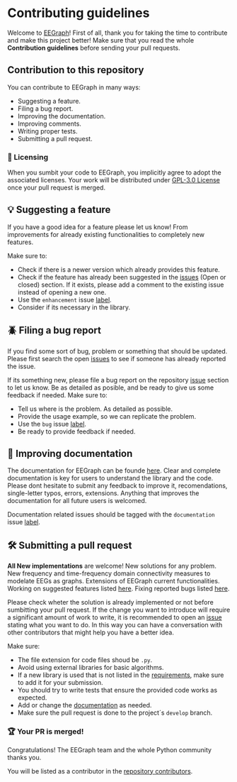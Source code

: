 # Contributing guidelines
Welcome to [EEGraph](https://github.com/ufvceiec/EEGRAPH)! First of all, thank you for taking the time to contribute and make this project better! Make sure that you read the whole **Contribution guidelines** before sending your pull requests. 

## Contribution to this repository
You can contribute to EEGraph in many ways:

* Suggesting a feature. 
* Filing a bug report. 
* Improving the documentation. 
* Improving comments.
* Writing proper tests. 
* Submitting a pull request. 


### :scroll: Licensing 
When you sumbit your code to EEGraph, you implicitly agree to adopt the associated licenses. Your work will be distributed under [GPL-3.0 License](https://github.com/ufvceiec/EEGRAPH/blob/develop-refactor/LICENSE) once your pull request is merged. 

## :bulb: Suggesting a feature 
If you have a good idea for a feature please let us know! From improvements for already existing functionalities to completely new features. 

Make sure to:
* Check if there is a newer version which already provides this feature. 
* Check if the feature has already been suggested in the [issues](https://github.com/ufvceiec/EEGRAPH/issues) (Open or closed) section. If it exists, please add a comment to the existing issue instead of opening a new one.
* Use the `enhancement` issue [label](https://github.com/ufvceiec/EEGRAPH/labels).  
* Consider if its necessary in the library.

## :beetle: Filing a bug report 
If you find some sort of bug, problem or something that should be updated. Please first search the open [issues](https://github.com/ufvceiec/EEGRAPH/issues) to see if someone has already reported the issue.

If its something new, please file a bug report on the repository [issue](https://github.com/ufvceiec/EEGRAPH/issues) section to let us know. Be as detailed as posible, and be ready to give us some feedback if needed. Make sure to:

* Tell us where is the problem. As detailed as possible.
* Provide the usage example, so we can replicate the problem.
* Use the `bug` issue [label](https://github.com/ufvceiec/EEGRAPH/labels).
* Be ready to provide feedback if needed. 

## :orange_book: Improving documentation
The documentation for EEGraph can be founde [here](https://github.com/ufvceiec/EEGRAPH/wiki). Clear and complete documentation is key for users to understand the library and the code. Please dont hesitate to submit any feedback to improve it, recomendations, single-letter typos, errors, extensions. Anything that improves the documentation for all future users is welcomed.  

Documentation related issues should be tagged with the `documentation` issue [label](https://github.com/ufvceiec/EEGRAPH/labels).

## :hammer_and_wrench: Submitting a pull request 
**All New implementations** are welcome! New solutions for any problem. New frequency and time-frequency domain connectivity measures to modelate EEGs as graphs. Extensions of EEGraph current functionalities. Working on suggested features listed [here](https://github.com/ufvceiec/EEGRAPH/labels/enhancement%20%3Abulb%3A). Fixing reported bugs listed [here](https://github.com/ufvceiec/EEGRAPH/labels/bug%20%3Abeetle%3A). 

Please check wheter the solution is already implemented or not before sumbitting your pull request. If the change you want to introduce will require a significant amount of work to write, it is recommended to open an [issue](https://github.com/ufvceiec/EEGRAPH/issues) stating what you want to do. In this way you can have a conversation with other contributors that might help you have a better idea. 

Make sure:
- The file extension for code files shoud be `.py`. 
- Avoid using external libraries for basic algorithms. 
- If a new library is used that is not listed in the [requirements](https://github.com/ufvceiec/EEGRAPH/blob/develop-refactor/requirements.txt), make sure to add it for your submission. 
- You should try to write tests that ensure the provided code works as expected. 
- Add or change the [documentation](https://github.com/ufvceiec/EEGRAPH/wiki) as needed. 
- Make sure the pull request is done to the project´s `develop` branch.



### :trophy: Your PR is merged! 
Congratulations! The EEGraph team and the whole Python community thanks you.

You will be listed as a contributor in the [repository contributors](https://github.com/ufvceiec/EEGRAPH/graphs/contributors).
